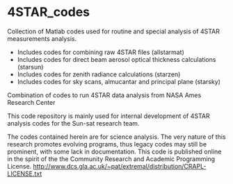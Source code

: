 # 4STAR_codes
Collection of Matlab codes used for routine and special analysis of 4STAR measurements analysis.
- Includes codes for combining raw 4STAR files (allstarmat)
- Includes codes for direct beam aerosol optical thickness calculations (starsun)
- Includes codes for zenith radiance calculations (starzen)
- Includes codes for sky scans, almucantar and principal plane (starsky)

Combination of codes to run 4STAR data analysis from NASA Ames Research Center


This code repository is mainly used for internal development of 4STAR analysis codes for the Sun-sat research team. 


The codes contained herein are for science analysis. The very nature of this research promotes evolving programs, thus legacy codes may still be prominent, with some lack in documentation. This code is published online in the spirit of the the Community Research and Academic Programming License. http://www.dcs.gla.ac.uk/~pat/extremal/distribution/CRAPL-LICENSE.txt
